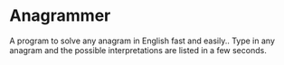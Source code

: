 # Anagrammer

A program to solve any anagram in English fast and easily..
Type in any anagram and the possible interpretations are listed in a few seconds.

